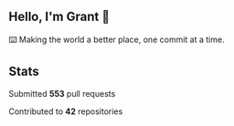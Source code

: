 ## Hello, I'm Grant 👋

⌨️  Making the world a better place, one commit at a time.


## Stats

Submitted **553** pull requests

Contributed to **42** repositories
